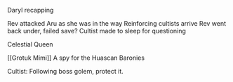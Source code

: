 Daryl recapping

Rev attacked Aru as she was in the way
Reinforcing cultists arrive
Rev went back under, failed save?
Cultist made to sleep for questioning

Celestial Queen

[[Grotuk Mimi]]
	A spy for the Huascan Baronies

Cultist: Following boss golem, protect it.



